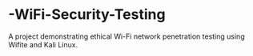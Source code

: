 # -WiFi-Security-Testing
A project demonstrating ethical Wi-Fi network penetration testing using Wifite and Kali Linux.
